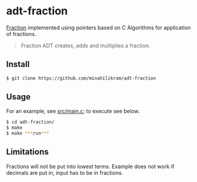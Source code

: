 # adt-fraction

[Fraction](https://en.wikipedia.org/wiki/Fraction_(mathematics)) implemented using pointers based on C Algorithms for application of fractions.

> Fraction ADT creates, adds and multiplies a fraction. 

## Install

```sh
$ git clone https://github.com/minahilikram/adt-fraction
```

## Usage

For an example, see [src/main.c](https://github.com/minahilikram/adt-fraction/blob/master/src/main.c); to execute see below.

```sh
$ cd adt-fraction/
$ make
$ make ***run***
```

## Limitations

Fractions will not be put into lowest terms. Example does not work if decimals are put in, input has to be in fractions.
